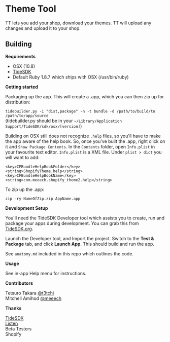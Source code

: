 Theme Tool
==========

TT lets you add your shop, download your themes. TT will upload any changes and upload it to your shop.

Building
--------

**Requirements**

* OSX (10.8)
* [TideSDK](http://www.tidesdk.org)
* Default Ruby 1.8.7 which ships with OSX (/usr/bin/ruby)

**Getting started**

Packaging up the app. This will create a .app, which you can then zip up for distribution:

`tidebuilder.py -i "dist,package" -n -t bundle -d /path/to/build/to /path/to/app/source`  
(tidebuilder.py should be in your `~/Library/Application Support/TideSDK/sdk/osx/[version]`)

Building on OSX still does not recognize `.help` files, so you'll have to make the app aware of the help book. So, once you've built the .app, right click on it and `Show Package Contents`. In the `Contents` folder, open `Info.plist` in your favourite text editor. `Info.plist` is a XML file. Under `plist > dict` you will want to add:

    <key>CFBundleHelpBookFolder</key>
    <string>ShopifyTheme.help</string>
    <key>CFBundleHelpBookName</key>
    <string>com.meeech.shopify_theme2.help</string>

To zip up the .app:

`zip -ry NameOfZip.zip AppName.app` 

**Development Setup**

You'll need the TideSDK Developer tool which assists you to create, run and package your apps during development. You can grab this from [TideSDK.org](http://www.tidesdk.org). 

Launch the Developer tool, and Import the project. Switch to the **Test & Package** tab, and click **Launch App**. This should build and run the app. 

See `anatomy.md` included in this repo which outlines the code.

**Usage**

See in-app Help menu for instructions.

**Contributors**

Tetsuro Takara [@t3tchi](https://twitter.com/t3tchi)  
Mitchell Amihod [@meeech](https://twitter.com/meeech)  

**Thanks**

[TideSDK](http://www.tidesdk.org)  
[Listen](https://rubygems.org/gems/listen)  
Beta Testers  
Shopify